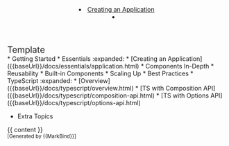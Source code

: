 <head-bottom>
  <link rel="stylesheet" href="{{baseUrl}}/stylesheets/main.css">
</head-bottom>

<header sticky>
  <navbar type="dark">
    <!-- <a slot="brand" href="{{baseUrl}}/index.html" title="Home" class="navbar-brand">Your Logo</a> -->
    <dropdown header="Essentials" class="nav-link">
      <li><a href="{{baseUrl}}/docs/essentials/application.html" class="dropdown-item">Creating an Application</a></li>
    </dropdown>
    <li slot="right">
      <form class="navbar-form">
        <searchbar :data="searchData" placeholder="Search" :on-hit="searchCallback" menu-align-right></searchbar>
      </form>
    </li>
  </navbar>
</header>

<div id="flex-body">
  <nav id="site-nav">
    <div class="site-nav-top">
      <div class="fw-bold mb-2" style="font-size: 1.25rem;">Template</div>
    </div>
    <div class="nav-component slim-scroll">
      <site-nav>
<!-- * [Home :house:]({{ baseUrl }}/index.html) -->
* Getting Started
* Essentials :expanded:
  * [Creating an Application]({{baseUrl}}/docs/essentials/application.html)
* Components In-Depth
* Reusability
* Built-in Components
* Scaling Up
* Best Practices
* TypeScript :expanded:
  * [Overview]({{baseUrl}}/docs/typescript/overview.html)
  * [TS with Composition API]({{baseUrl}}/docs/typescript/composition-api.html)
  * [TS with Options API]({{baseUrl}}/docs/typescript/options-api.html)

* Extra Topics
      </site-nav>
    </div>
  </nav>
  <div id="content-wrapper">
    {{ content }}
  </div>
  <nav id="page-nav">
    <div class="nav-component slim-scroll">
      <page-nav />
    </div>
  </nav>
</div>

<footer>
  <!-- Support MarkBind by including a link to us on your landing page! -->
  <div class="text-center">
    <small>[Generated by {{MarkBind}}]</small>
  </div>
</footer>

